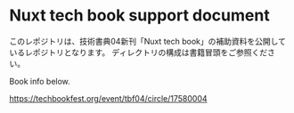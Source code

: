# Nuxt tech book support document

このレポジトリは、技術書典04新刊「Nuxt tech book」の補助資料を公開しているレポジトリとなります。
ディレクトリの構成は書籍冒頭をご参照ください。


Book info below.

https://techbookfest.org/event/tbf04/circle/17580004